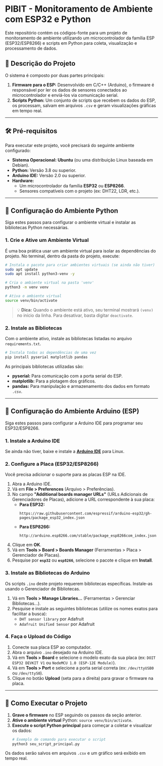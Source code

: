
# PIBIT - Monitoramento de Ambiente com ESP32 e Python

Este repositório contém os códigos-fonte para um projeto de monitoramento de ambiente utilizando um microcontrolador da família ESP (ESP32/ESP8266) e scripts em Python para coleta, visualização e processamento de dados.

## 📝 Descrição do Projeto

O sistema é composto por duas partes principais:

1.  **Firmware para o ESP:** Desenvolvido em C/C++ (Arduino), o firmware é responsável por ler os dados de sensores conectados ao microcontrolador e enviá-los via comunicação serial.
2.  **Scripts Python:** Um conjunto de scripts que recebem os dados do ESP, os processam, salvam em arquivos `.csv` e geram visualizações gráficas em tempo real.

-----

## 🛠️ Pré-requisitos

Para executar este projeto, você precisará do seguinte ambiente configurado:

  * **Sistema Operacional:** **Ubuntu** (ou uma distribuição Linux baseada em Debian).
  * **Python:** Versão 3.8 ou superior.
  * **Arduino IDE:** Versão 2.0 ou superior.
  * **Hardware:**
      * Um microcontrolador da família **ESP32** ou **ESP8266**.
      * Sensores compatíveis com o projeto (ex: DHT22, LDR, etc.).

-----

## 🐍 Configuração do Ambiente Python

Siga estes passos para configurar o ambiente virtual e instalar as bibliotecas Python necessárias.

### 1\. Crie e Ative um Ambiente Virtual

É uma boa prática usar um ambiente virtual para isolar as dependências do projeto. No terminal, dentro da pasta do projeto, execute:

```bash
# Instala o pacote para criar ambientes virtuais (se ainda não tiver)
sudo apt update
sudo apt install python3-venv -y

# Cria o ambiente virtual na pasta 'venv'
python3 -m venv venv

# Ativa o ambiente virtual
source venv/bin/activate
```

> 💡 **Dica:** Quando o ambiente está ativo, seu terminal mostrará `(venv)` no início da linha. Para desativar, basta digitar `deactivate`.

### 2\. Instale as Bibliotecas

Com o ambiente ativo, instale as bibliotecas listadas no arquivo `requirements.txt`.

```bash
# Instala todas as dependências de uma vez
pip install pyserial matplotlib pandas
```

As principais bibliotecas utilizadas são:

  * **pyserial:** Para comunicação com a porta serial do ESP.
  * **matplotlib:** Para a plotagem dos gráficos.
  * **pandas:** Para manipulação e armazenamento dos dados em formato `.csv`.

-----

## 🤖 Configuração do Ambiente Arduino (ESP)

Siga estes passos para configurar a Arduino IDE para programar seu ESP32/ESP8266.

### 1\. Instale a Arduino IDE

Se ainda não tiver, baixe e instale a **[Arduino IDE](https://www.arduino.cc/en/software)** para Linux.

### 2\. Configure a Placa (ESP32/ESP8266)

Você precisa adicionar o suporte para as placas ESP na IDE.

1.  Abra a Arduino IDE.
2.  Vá em **File \> Preferences** (Arquivo \> Preferências).
3.  No campo **"Additional boards manager URLs"** (URLs Adicionais de Gerenciadores de Placas), adicione a URL correspondente à sua placa:
      * **Para ESP32:**
        ```
        https://raw.githubusercontent.com/espressif/arduino-esp32/gh-pages/package_esp32_index.json
        ```
      * **Para ESP8266:**
        ```
        http://arduino.esp8266.com/stable/package_esp8266com_index.json
        ```
4.  Clique em **OK**.
5.  Vá em **Tools \> Board \> Boards Manager** (Ferramentas \> Placa \> Gerenciador de Placas).
6.  Pesquise por **`esp32`** ou **`esp8266`**, selecione o pacote e clique em **Install**.

### 3\. Instale as Bibliotecas do Arduino

Os scripts `.ino` deste projeto requerem bibliotecas específicas. Instale-as usando o Gerenciador de Bibliotecas.

1.  Vá em **Tools \> Manage Libraries...** (Ferramentas \> Gerenciar Bibliotecas...).
2.  Pesquise e instale as seguintes bibliotecas (utilize os nomes exatos para facilitar a busca):
      * `DHT sensor library` por Adafruit
      * `Adafruit Unified Sensor` por Adafruit

### 4\. Faça o Upload do Código

1.  Conecte sua placa ESP ao computador.
2.  Abra o arquivo `.ino` desejado na Arduino IDE.
3.  Vá em **Tools \> Board** e selecione o modelo exato da sua placa (ex: `DOIT ESP32 DEVKIT V1` ou `NodeMCU 1.0 (ESP-12E Module)`).
4.  Vá em **Tools \> Port** e selecione a porta serial correta (ex: `/dev/ttyUSB0` ou `/dev/ttyS0`).
5.  Clique no botão **Upload** (seta para a direita) para gravar o firmware na placa.

-----

## 🚀 Como Executar o Projeto

1.  **Grave o firmware** no ESP seguindo os passos da seção anterior.
2.  **Ative o ambiente virtual** Python: `source venv/bin/activate`.
3.  **Execute o script Python principal** para começar a coletar e visualizar os dados:
    ```bash
    # Exemplo de comando para executar o script
    python3 seu_script_principal.py
    ```

Os dados serão salvos em arquivos `.csv` e um gráfico será exibido em tempo real.
